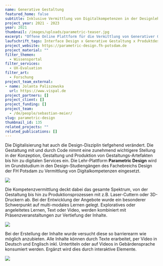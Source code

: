```yaml
---
name: Generative Gestaltung
featured_home: false
subtitle: Inklusive Vermittlung von Digitalkompetenzen in der Designlehre
project_year: 2021 - 2023
year: 2021
thumbnail: /images/uploads/parametric-teaser.jpg
excerpt: "Offene Online Plattform für die Vermittlung von Generativer Gestaltung und eine Einführung in die Programmierung für Designstudent*innen."
laufschrift_tags: Interface Design x Generative Gestaltung x Produktdesign x Kommunikationsdesign
project_website: https://parametric-design.fh-potsdam.de
project_material: ""
filter_themen:
  - Wissensportal
filter_services:
  - UX-Evaluation
filter_art:
  - Forschung
project_team_external:
- name: Jolanta Paliszewska
  url: https://www.vispal.de
project_partners: []
project_client: []
project_funding: []
project_team:
  - /de/people/sebastian-meier/
slug: parametric-design
thumbnail_id: 135
related_projects: ""
related_publications: []
---
```

Die Digitalisierung hat auch die Design-Disziplin tiefgehend verändert. Die Gestaltung mit und durch Code nimmt eine zunehmend wichtigere Stellung in der Konzeption, Gestaltung und Produktion von Gestaltungs-Artefakten bis hin zu digitalen Services ein. Die Lehr-Plattform **Parametric Design** wird im Grundstudium in den Design-Studiengängen des Fachebreichs Design der FH Potsdam zu Vermittlung von Digitalkompetenzen eingesetzt.

![](/images/uploads/parametric-examples.jpg)

Die Kompetenzvermittlung deckt dabei das gesamte Spektrum, von der Gestaltung bis hin zu Produktionsprozessen mit z.B. Laser-Cuttern oder 3D-Druckern ab. Bei der Entwicklung der Angebote wurde ein besonderer Schwerpunkt auf multi-modales Lernen gelegt. Exploratives oder angeleitetes Lernen, Text oder Video, werden kombiniert mit Präsenzveranstaltungen zur Vertiefung der Inhalte. 

![](/images/uploads/parametric-video.jpg)

Bei der Erstellung der Inhalte wurde versucht diese so barrierearm wie möglich anzubieten. Alle Inhalte können durch Texte erarbeitet, per Video in Deutsch und Englisch inkl. Untertiteln oder auf Videos in Gebärdensprache konsumiert werden. Ergänzt wird dies durch interaktive Elemente.

![](/images/uploads/parametric-code.jpg)